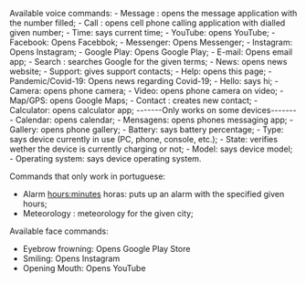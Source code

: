 Available voice commands:
    - Message <number>: opens the message application with the number filled;
    - Call <number>: opens cell phone calling application with dialled given number;
    - Time: says current time;
    - YouTube: opens YouTube;
    - Facebook: Opens Facebbok;
    - Messenger: Opens Messenger;
    - Instagram: Opens Instagram;
    - Google Play: Opens Google Play;
    - E-mail: Opens email app;
    - Search <terms>: searches Google for the given terms;
    - News: opens news website;
    - Support: gives support contacts;
    - Help: opens this page;
    - Pandemic/Covid-19: Opens news regarding Covid-19;
    - Hello: says hi;
    - Camera: opens phone camera;
    - Video: opens phone camera on video;
    - Map/GPS: opens Google Maps;
    - Contact <name> <number>: creates new contact;
    - Calculator: opens calculator app; -------Only works on some devices-------
    - Calendar: opens calendar;
    - Mensagens: opens phones messaging app;
    - Gallery: opens phone gallery;
    - Battery: says battery percentage;
    - Type: says device currently in use (PC, phone, console, etc.);
    - State: verifies wether the device is currently charging or not;
    - Model: says device model;
    - Operating system: says device operating system.
  
  Commands that only work in portuguese:
   - Alarm <hours:minutes> horas: puts up an alarm with the specified given hours;
   - Meteorology <city>: meteorology for the given city;
  
  Available face commands:
   - Eyebrow frowning: Opens Google Play Store
   - Smiling: Opens Instagram
   - Opening Mouth: Opens YouTube
